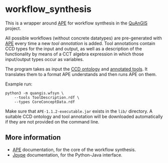 workflow_synthesis
===============================================================================

This is a wrapper around [APE](https://github.com/sanctuuary/APE) for workflow 
synthesis in the [QuAnGIS](https://questionbasedanalysis.com) project. 

All possible workflows (without concrete datatypes) are pre-generated with 
[APE](https://github.com/sanctuuary/APE) every time a new *tool annotation* is 
added. Tool annotations contain CCD types for the input and output, as well as 
a description of the functionality by means of a CCT algebra expression in 
which those input/output types occur as variables.

The program takes as input the [CCD 
ontology](https://github.com/simonscheider/QuAnGIS/tree/master/Ontology/CoreConceptData.ttl) 
and [annotated 
tools](https://github.com/simonscheider/QuAnGIS/tree/master/ToolRepository/ToolDescription.ttl). 
It translates them to a format APE understands and then runs APE on them.

Example run:

    python3 -m quangis.wfsyn \
        --tools ToolDescription.rdf \
        --types CoreConceptData.rdf

Make sure that `APE-1.1.2-executable.jar` exists in the `lib/` directory. A 
suitable CCD ontology and tool annotation will be downloaded automatically if 
they are not provided on the command line.


More information
-------------------------------------------------------------------------------

-   [APE](https://ape-framework.readthedocs.io/) documentation, for the core 
    of the workflow synthesis.
-   [Jpype](https://jpype.readthedocs.io/) documentation, for the Python-Java 
    interface.
